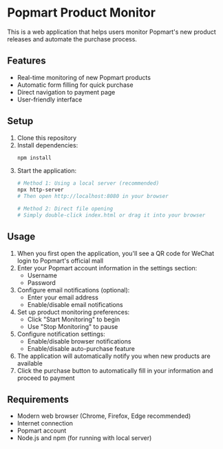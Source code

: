 # Popmart Product Monitor

This is a web application that helps users monitor Popmart's new product releases and automate the purchase process.

## Features
- Real-time monitoring of new Popmart products
- Automatic form filling for quick purchase
- Direct navigation to payment page
- User-friendly interface

## Setup
1. Clone this repository
2. Install dependencies:
   ```bash
   npm install
   ```
3. Start the application:
   ```bash
   # Method 1: Using a local server (recommended)
   npx http-server
   # Then open http://localhost:8080 in your browser

   # Method 2: Direct file opening
   # Simply double-click index.html or drag it into your browser
   ```

## Usage
1. When you first open the application, you'll see a QR code for WeChat login to Popmart's official mall
2. Enter your Popmart account information in the settings section:
   - Username
   - Password
3. Configure email notifications (optional):
   - Enter your email address
   - Enable/disable email notifications
4. Set up product monitoring preferences:
   - Click "Start Monitoring" to begin
   - Use "Stop Monitoring" to pause
5. Configure notification settings:
   - Enable/disable browser notifications
   - Enable/disable auto-purchase feature
6. The application will automatically notify you when new products are available
7. Click the purchase button to automatically fill in your information and proceed to payment

## Requirements
- Modern web browser (Chrome, Firefox, Edge recommended)
- Internet connection
- Popmart account
- Node.js and npm (for running with local server) 
